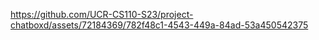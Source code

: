 
https://github.com/UCR-CS110-S23/project-chatboxd/assets/72184369/782f48c1-4543-449a-84ad-53a450542375

